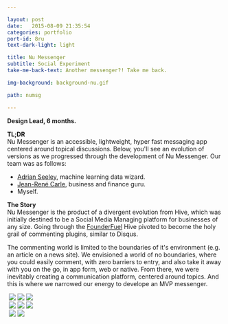 ```yaml
---

layout: post
date:   2015-08-09 21:35:54
categories: portfolio
port-id: 8ru
text-dark-light: light

title: Nu Messenger
subtitle: Social Experiment
take-me-back-text: Another messenger?! Take me back.

img-background: background-nu.gif

path: numsg

---
```


<b>Design Lead, 6 months.</b>

<b>TL;DR</b><br>
Nu Messenger is an accessible, lightweight, hyper fast messaging app centered around topical discussions. Below, you'll see an evolution of versions as we progressed through the development of Nu Messenger. Our team was as follows:

- <a href="https://ca.linkedin.com/in/adrianseeley" target="_blank">Adrian Seeley</a>, machine learning data wizard.
- <a href="https://ca.linkedin.com/pub/jean-rené-carle-mossdorf/13/882/a10" target="_blank">Jean-René Carle</a>, business and finance guru.
- Myself.

<b>The Story</b><br>
Nu Messenger is the product of a divergent evolution from Hive, which was initially destined to be a Social Media Managing platform for businesses of any size. Going through the <a href="http://founderfuel.com/en/" target="_blank">FounderFuel</a> Hive pivoted to become the holy grail of commenting plugins, similar to Disqus.

The commenting world is limited to the boundaries of it's environment (e.g. an article on a news site). We envisioned a world of no boundaries, where you could easily comment, with zero barriers to entry, and also take it away with you on the go, in app form, web or native. From there, we were inevitably creating a communication platform, centered around topics. And this is where we narrowed our energy to develope an MVP messenger.

<div className="image-container">
    <img className="clear" src=""/>
    <img className="w1" src="./img/work/nu/header-1.jpg"/>
    <img className="w3" src="./img/work/nu/nu-home-1.jpg"/>
    <img className="w4" src="./img/work/nu/nu-app-store-1.jpg"/>
</div>

<div className="image-container">
    <img className="clear" src=""/>
    <img className="w1" src="./img/work/nu/header-2.jpg"/>
    <img className="w3" src="./img/work/nu/nu-home-2.jpg"/>
    <img className="w4" src="./img/work/nu/nu-screens-2.jpg"/>
</div>

<div className="image-container">
    <img className="clear" src=""/>
    <img className="w1" src="./img/work/nu/header-3.jpg"/>
    <img className="w3" src="./img/work/nu/nu-screens-3.gif"/>
</div>
